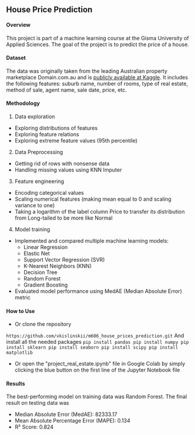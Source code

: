 ## House Price Prediction

#### Overview
This project is part of a machine learning course at the Gisma University of Applied Sciences. The goal of the project is to predict the price of a house. 

#### Dataset
The data was originally taken from the leading Australian property marketplace Domain.com.au and is [publicly available at Kaggle](https://www.kaggle.com/datasets/anthonypino/melbourne-housing-market). It includes the following features: suburb name, number of rooms, type of real estate, method of sale, agent name, sale date, price, etc.

#### Methodology
1. Data exploration
  * Exploring distributions of features 
  * Exploring feature relations
  * Exploring extreme feature values (95th percentile)
2. Data Preprocessing
  * Getting rid of rows with nonsense data
  * Handling missing values using KNN Imputer
3. Feature engineering
  * Encoding categorical values
  * Scaling numerical features (making mean equal to 0 and scaling variance to one)
  * Taking a logarithm of the label column Price to transfer its distribution from Long-tailed to be more like Normal
4. Model training
  * Implemented and compared multiple machine learning models:
    * Linear Regression
    * Elastic Net
    * Support Vector Regression (SVR)
    * K-Nearest Neighbors (KNN)
    * Decision Tree
    * Random Forest
    * Gradient Boosting
  * Evaluated model performance using MedAE (Median Absolute Error) metric

#### How to Use
* Or clone the repository
  
``
https://github.com/vkislinskii/m606_house_prices_prediction.git
``
And install all the needed packages
``
pip install pandas
pip install numpy
pip install sklearn
pip install seaborn
pip install scipy
pip install matplotlib
``
* Or open the "project_real_estate.ipynb" file in Google Colab by simply clicking the blue button on the first line of the Jupyter Notebook file

#### Results
The best-performing model on training data was Random Forest. The final result on testing data was
* Median Absolute Error (MedAE): 82333.17
* Mean Absolute Percentage Error (MAPE): 0.134
* R² Score: 0.824
